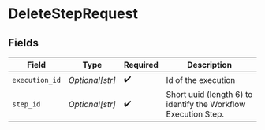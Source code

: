 # DeleteStepRequest


## Fields

| Field                                                          | Type                                                           | Required                                                       | Description                                                    |
| -------------------------------------------------------------- | -------------------------------------------------------------- | -------------------------------------------------------------- | -------------------------------------------------------------- |
| `execution_id`                                                 | *Optional[str]*                                                | :heavy_check_mark:                                             | Id of the execution                                            |
| `step_id`                                                      | *Optional[str]*                                                | :heavy_check_mark:                                             | Short uuid (length 6) to identify the Workflow Execution Step. |